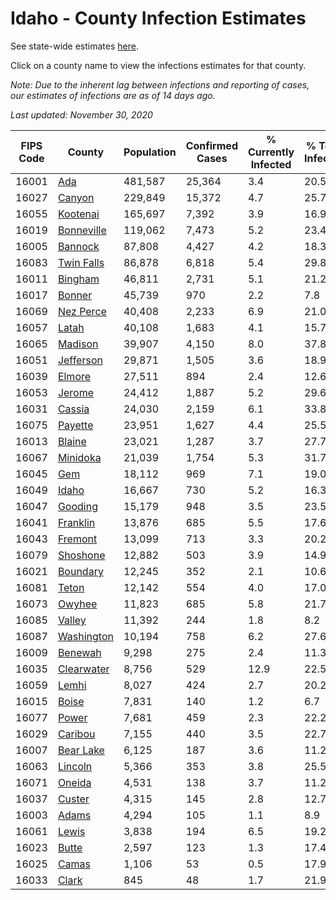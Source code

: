 # Idaho - County Infection Estimates

See state-wide estimates [here](/infections/us-id).

Click on a county name to view the infections estimates for that county.

*Note: Due to the inherent lag between infections and reporting of cases, our estimates of infections are as of 14 days ago.*

*Last updated: November 30, 2020*

|   FIPS Code |                   County |   Population |   Confirmed Cases |   % Currently Infected |   % Total Infected |
|-------------|--------------------------|--------------|-------------------|------------------------|--------------------|
|       16001 |               [Ada](ada) |      481,587 |            25,364 |                    3.4 |               20.5 |
|       16027 |         [Canyon](canyon) |      229,849 |            15,372 |                    4.7 |               25.7 |
|       16055 |     [Kootenai](kootenai) |      165,697 |             7,392 |                    3.9 |               16.9 |
|       16019 | [Bonneville](bonneville) |      119,062 |             7,473 |                    5.2 |               23.4 |
|       16005 |       [Bannock](bannock) |       87,808 |             4,427 |                    4.2 |               18.3 |
|       16083 | [Twin Falls](twin-falls) |       86,878 |             6,818 |                    5.4 |               29.8 |
|       16011 |       [Bingham](bingham) |       46,811 |             2,731 |                    5.1 |               21.2 |
|       16017 |         [Bonner](bonner) |       45,739 |               970 |                    2.2 |                7.8 |
|       16069 |   [Nez Perce](nez-perce) |       40,408 |             2,233 |                    6.9 |               21.0 |
|       16057 |           [Latah](latah) |       40,108 |             1,683 |                    4.1 |               15.7 |
|       16065 |       [Madison](madison) |       39,907 |             4,150 |                    8.0 |               37.8 |
|       16051 |   [Jefferson](jefferson) |       29,871 |             1,505 |                    3.6 |               18.9 |
|       16039 |         [Elmore](elmore) |       27,511 |               894 |                    2.4 |               12.6 |
|       16053 |         [Jerome](jerome) |       24,412 |             1,887 |                    5.2 |               29.6 |
|       16031 |         [Cassia](cassia) |       24,030 |             2,159 |                    6.1 |               33.8 |
|       16075 |       [Payette](payette) |       23,951 |             1,627 |                    4.4 |               25.5 |
|       16013 |         [Blaine](blaine) |       23,021 |             1,287 |                    3.7 |               27.7 |
|       16067 |     [Minidoka](minidoka) |       21,039 |             1,754 |                    5.3 |               31.7 |
|       16045 |               [Gem](gem) |       18,112 |               969 |                    7.1 |               19.0 |
|       16049 |           [Idaho](idaho) |       16,667 |               730 |                    5.2 |               16.3 |
|       16047 |       [Gooding](gooding) |       15,179 |               948 |                    3.5 |               23.5 |
|       16041 |     [Franklin](franklin) |       13,876 |               685 |                    5.5 |               17.6 |
|       16043 |       [Fremont](fremont) |       13,099 |               713 |                    3.3 |               20.2 |
|       16079 |     [Shoshone](shoshone) |       12,882 |               503 |                    3.9 |               14.9 |
|       16021 |     [Boundary](boundary) |       12,245 |               352 |                    2.1 |               10.6 |
|       16081 |           [Teton](teton) |       12,142 |               554 |                    4.0 |               17.0 |
|       16073 |         [Owyhee](owyhee) |       11,823 |               685 |                    5.8 |               21.7 |
|       16085 |         [Valley](valley) |       11,392 |               244 |                    1.8 |                8.2 |
|       16087 | [Washington](washington) |       10,194 |               758 |                    6.2 |               27.6 |
|       16009 |       [Benewah](benewah) |        9,298 |               275 |                    2.4 |               11.3 |
|       16035 | [Clearwater](clearwater) |        8,756 |               529 |                   12.9 |               22.5 |
|       16059 |           [Lemhi](lemhi) |        8,027 |               424 |                    2.7 |               20.2 |
|       16015 |           [Boise](boise) |        7,831 |               140 |                    1.2 |                6.7 |
|       16077 |           [Power](power) |        7,681 |               459 |                    2.3 |               22.2 |
|       16029 |       [Caribou](caribou) |        7,155 |               440 |                    3.5 |               22.7 |
|       16007 |   [Bear Lake](bear-lake) |        6,125 |               187 |                    3.6 |               11.2 |
|       16063 |       [Lincoln](lincoln) |        5,366 |               353 |                    3.8 |               25.5 |
|       16071 |         [Oneida](oneida) |        4,531 |               138 |                    3.7 |               11.2 |
|       16037 |         [Custer](custer) |        4,315 |               145 |                    2.8 |               12.7 |
|       16003 |           [Adams](adams) |        4,294 |               105 |                    1.1 |                8.9 |
|       16061 |           [Lewis](lewis) |        3,838 |               194 |                    6.5 |               19.2 |
|       16023 |           [Butte](butte) |        2,597 |               123 |                    1.3 |               17.4 |
|       16025 |           [Camas](camas) |        1,106 |                53 |                    0.5 |               17.9 |
|       16033 |           [Clark](clark) |          845 |                48 |                    1.7 |               21.9 |